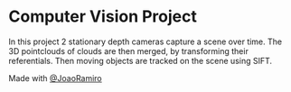 # Computer Vision Project

In this project 2 stationary depth cameras capture a scene over time. The 3D pointclouds of clouds are then merged, by transforming their referentials. Then moving objects are tracked on the scene using SIFT.

Made with
[@JoaoRamiro](https://github.com/BazingoW)
